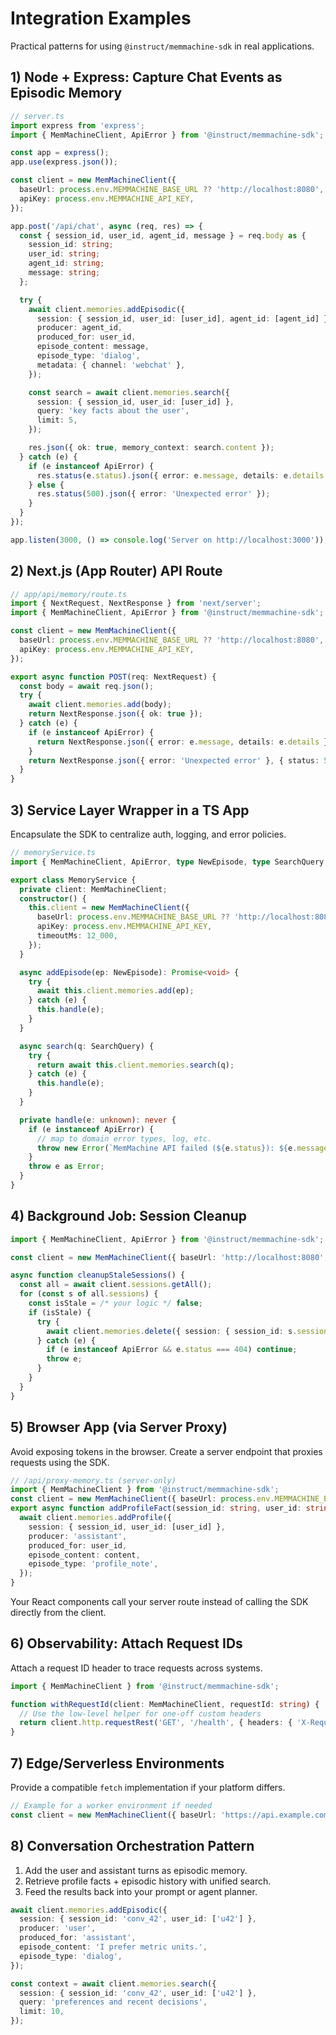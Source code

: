 # Integration Examples

Practical patterns for using `@instruct/memmachine-sdk` in real applications.

## 1) Node + Express: Capture Chat Events as Episodic Memory

```ts
// server.ts
import express from 'express';
import { MemMachineClient, ApiError } from '@instruct/memmachine-sdk';

const app = express();
app.use(express.json());

const client = new MemMachineClient({
  baseUrl: process.env.MEMMACHINE_BASE_URL ?? 'http://localhost:8080',
  apiKey: process.env.MEMMACHINE_API_KEY,
});

app.post('/api/chat', async (req, res) => {
  const { session_id, user_id, agent_id, message } = req.body as {
    session_id: string;
    user_id: string;
    agent_id: string;
    message: string;
  };

  try {
    await client.memories.addEpisodic({
      session: { session_id, user_id: [user_id], agent_id: [agent_id] },
      producer: agent_id,
      produced_for: user_id,
      episode_content: message,
      episode_type: 'dialog',
      metadata: { channel: 'webchat' },
    });

    const search = await client.memories.search({
      session: { session_id, user_id: [user_id] },
      query: 'key facts about the user',
      limit: 5,
    });

    res.json({ ok: true, memory_context: search.content });
  } catch (e) {
    if (e instanceof ApiError) {
      res.status(e.status).json({ error: e.message, details: e.details });
    } else {
      res.status(500).json({ error: 'Unexpected error' });
    }
  }
});

app.listen(3000, () => console.log('Server on http://localhost:3000'));
```

## 2) Next.js (App Router) API Route

```ts
// app/api/memory/route.ts
import { NextRequest, NextResponse } from 'next/server';
import { MemMachineClient, ApiError } from '@instruct/memmachine-sdk';

const client = new MemMachineClient({
  baseUrl: process.env.MEMMACHINE_BASE_URL ?? 'http://localhost:8080',
  apiKey: process.env.MEMMACHINE_API_KEY,
});

export async function POST(req: NextRequest) {
  const body = await req.json();
  try {
    await client.memories.add(body);
    return NextResponse.json({ ok: true });
  } catch (e) {
    if (e instanceof ApiError) {
      return NextResponse.json({ error: e.message, details: e.details }, { status: e.status });
    }
    return NextResponse.json({ error: 'Unexpected error' }, { status: 500 });
  }
}
```

## 3) Service Layer Wrapper in a TS App

Encapsulate the SDK to centralize auth, logging, and error policies.

```ts
// memoryService.ts
import { MemMachineClient, ApiError, type NewEpisode, type SearchQuery } from '@instruct/memmachine-sdk';

export class MemoryService {
  private client: MemMachineClient;
  constructor() {
    this.client = new MemMachineClient({
      baseUrl: process.env.MEMMACHINE_BASE_URL ?? 'http://localhost:8080',
      apiKey: process.env.MEMMACHINE_API_KEY,
      timeoutMs: 12_000,
    });
  }

  async addEpisode(ep: NewEpisode): Promise<void> {
    try {
      await this.client.memories.add(ep);
    } catch (e) {
      this.handle(e);
    }
  }

  async search(q: SearchQuery) {
    try {
      return await this.client.memories.search(q);
    } catch (e) {
      this.handle(e);
    }
  }

  private handle(e: unknown): never {
    if (e instanceof ApiError) {
      // map to domain error types, log, etc.
      throw new Error(`MemMachine API failed (${e.status}): ${e.message}`);
    }
    throw e as Error;
  }
}
```

## 4) Background Job: Session Cleanup

```ts
import { MemMachineClient, ApiError } from '@instruct/memmachine-sdk';

const client = new MemMachineClient({ baseUrl: 'http://localhost:8080', apiKey: process.env.MEMMACHINE_API_KEY });

async function cleanupStaleSessions() {
  const all = await client.sessions.getAll();
  for (const s of all.sessions) {
    const isStale = /* your logic */ false;
    if (isStale) {
      try {
        await client.memories.delete({ session: { session_id: s.session_id } });
      } catch (e) {
        if (e instanceof ApiError && e.status === 404) continue;
        throw e;
      }
    }
  }
}
```

## 5) Browser App (via Server Proxy)

Avoid exposing tokens in the browser. Create a server endpoint that proxies requests using the SDK.

```ts
// /api/proxy-memory.ts (server-only)
import { MemMachineClient } from '@instruct/memmachine-sdk';
const client = new MemMachineClient({ baseUrl: process.env.MEMMACHINE_BASE_URL!, apiKey: process.env.MEMMACHINE_API_KEY! });
export async function addProfileFact(session_id: string, user_id: string, content: string) {
  await client.memories.addProfile({
    session: { session_id, user_id: [user_id] },
    producer: 'assistant',
    produced_for: user_id,
    episode_content: content,
    episode_type: 'profile_note',
  });
}
```

Your React components call your server route instead of calling the SDK directly from the client.

## 6) Observability: Attach Request IDs

Attach a request ID header to trace requests across systems.

```ts
import { MemMachineClient } from '@instruct/memmachine-sdk';

function withRequestId(client: MemMachineClient, requestId: string) {
  // Use the low-level helper for one-off custom headers
  return client.http.requestRest('GET', '/health', { headers: { 'X-Request-Id': requestId } });
}
```

## 7) Edge/Serverless Environments

Provide a compatible `fetch` implementation if your platform differs.

```ts
// Example for a worker environment if needed
const client = new MemMachineClient({ baseUrl: 'https://api.example.com', fetch: globalThis.fetch });
```

## 8) Conversation Orchestration Pattern

1) Add the user and assistant turns as episodic memory.
2) Retrieve profile facts + episodic history with unified search.
3) Feed the results back into your prompt or agent planner.

```ts
await client.memories.addEpisodic({
  session: { session_id: 'conv_42', user_id: ['u42'] },
  producer: 'user',
  produced_for: 'assistant',
  episode_content: 'I prefer metric units.',
  episode_type: 'dialog',
});

const context = await client.memories.search({
  session: { session_id: 'conv_42', user_id: ['u42'] },
  query: 'preferences and recent decisions',
  limit: 10,
});
```
